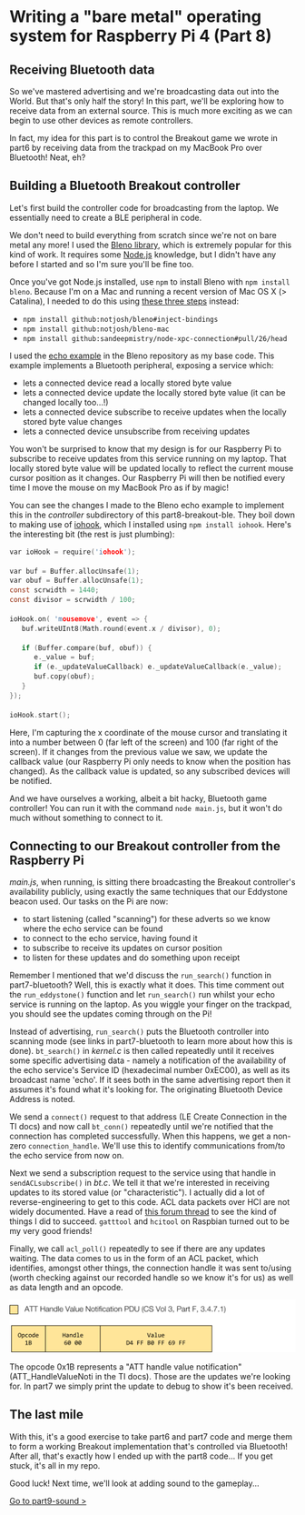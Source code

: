 Writing a "bare metal" operating system for Raspberry Pi 4 (Part 8)
===================================================================

Receiving Bluetooth data
------------------------
So we've mastered advertising and we're broadcasting data out into the World. But that's only half the story! In this part, we'll be exploring how to receive data from an external source. This is much more exciting as we can begin to use other devices as remote controllers.

In fact, my idea for this part is to control the Breakout game we wrote in part6 by receiving data from the trackpad on my MacBook Pro over Bluetooth! Neat, eh?

Building a Bluetooth Breakout controller
----------------------------------------
Let's first build the controller code for broadcasting from the laptop. We essentially need to create a BLE peripheral in code.

We don't need to build everything from scratch since we're not on bare metal any more! I used the [Bleno library](https://github.com/noble/bleno), which is extremely popular for this kind of work. It requires some [Node.js](https://nodejs.org/en/download/) knowledge, but I didn't have any before I started and so I'm sure you'll be fine too.

Once you've got Node.js installed, use `npm` to install Bleno with `npm install bleno`. Because I'm on a Mac and running a recent version of Mac OS X (> Catalina), I needed to do this using [these three steps](https://punchthrough.com/how-to-use-node-js-to-speed-up-ble-app-development/) instead:

 * `npm install github:notjosh/bleno#inject-bindings`
 * `npm install github:notjosh/bleno-mac`
 * `npm install github:sandeepmistry/node-xpc-connection#pull/26/head`

I used the [echo example](https://github.com/noble/bleno/tree/master/examples/echo) in the Bleno repository as my base code. This example implements a Bluetooth peripheral, exposing a service which:

 * lets a connected device read a locally stored byte value
 * lets a connected device update the locally stored byte value (it can be changed locally too...!)
 * lets a connected device subscribe to receive updates when the locally stored byte value changes
 * lets a connected device unsubscribe from receiving updates

You won't be surprised to know that my design is for our Raspberry Pi to subscribe to receive updates from this service running on my laptop. That locally stored byte value will be updated locally to reflect the current mouse cursor position as it changes. Our Raspberry Pi will then be notified every time I move the mouse on my MacBook Pro as if by magic!

You can see the changes I made to the Bleno echo example to implement this in the _controller_ subdirectory of this part8-breakout-ble. They boil down to making use of [iohook](https://github.com/wilix-team/iohook), which I installed using `npm install iohook`. Here's the interesting bit (the rest is just plumbing):

```c
var ioHook = require('iohook');

var buf = Buffer.allocUnsafe(1);
var obuf = Buffer.allocUnsafe(1);
const scrwidth = 1440;
const divisor = scrwidth / 100;

ioHook.on( 'mousemove', event => {
   buf.writeUInt8(Math.round(event.x / divisor), 0);

   if (Buffer.compare(buf, obuf)) {
      e._value = buf;
      if (e._updateValueCallback) e._updateValueCallback(e._value);
      buf.copy(obuf);
   }
});

ioHook.start();
```

Here, I'm capturing the x coordinate of the mouse cursor and translating it into a number between 0 (far left of the screen) and 100 (far right of the screen). If it changes from the previous value we saw, we update the callback value (our Raspberry Pi only needs to know when the position has changed). As the callback value is updated, so any subscribed devices will be notified.

And we have ourselves a working, albeit a bit hacky, Bluetooth game controller! You can run it with the command `node main.js`, but it won't do much without something to connect to it.

Connecting to our Breakout controller from the Raspberry Pi
-----------------------------------------------------------
_main.js_, when running, is sitting there broadcasting the Breakout controller's availability publicly, using exactly the same techniques that our Eddystone beacon used. Our tasks on the Pi are now:

 * to start listening (called "scanning") for these adverts so we know where the echo service can be found
 * to connect to the echo service, having found it
 * to subscribe to receive its updates on cursor position
 * to listen for these updates and do something upon receipt

Remember I mentioned that we'd discuss the `run_search()` function in part7-bluetooth? Well, this is exactly what it does. This time comment out the `run_eddystone()` function and let `run_search()` run whilst your echo service is running on the laptop. As you wiggle your finger on the trackpad, you should see the updates coming through on the Pi!

Instead of advertising, `run_search()` puts the Bluetooth controller into scanning mode (see links in part7-bluetooth to learn more about how this is done). `bt_search()` in _kernel.c_ is then called repeatedly until it receives some specific advertising data - namely a notification of the availability of the echo service's Service ID (hexadecimal number 0xEC00), as well as its broadcast name 'echo'. If it sees both in the same advertising report then it assumes it's found what it's looking for. The originating Bluetooth Device Address is noted.

We send a `connect()` request to that address (LE Create Connection in the TI docs) and now call `bt_conn()` repeatedly until we're notified that the connection has completed successfully. When this happens, we get a non-zero `connection_handle`. We'll use this to identify communications from/to the echo service from now on.

Next we send a subscription request to the service using that handle in `sendACLsubscribe()` in _bt.c_. We tell it that we're interested in receiving updates to its stored value (or "characteristic"). I actually did a lot of reverse-engineering to get to this code. ACL data packets over HCI are not widely documented. Have a read of [this forum thread](https://www.raspberrypi.org/forums/viewtopic.php?t=233140) to see the kind of things I did to succeed. `gatttool` and `hcitool` on Raspbian turned out to be my very good friends!

Finally, we call `acl_poll()` repeatedly to see if there are any updates waiting. The data comes to us in the form of an ACL packet, which identifies, amongst other things, the connection handle it was sent to/using (worth checking against our recorded handle so we know it's for us) as well as data length and an opcode. 

![ATT handle value notification opcode 1b](images/8-opcode-1b.png)

The opcode 0x1B represents a "ATT handle value notification" (ATT_HandleValueNoti in the TI docs). Those are the updates we're looking for. In part7 we simply print the update to debug to show it's been received.

The last mile
-------------
With this, it's a good exercise to take part6 and part7 code and merge them to form a working Breakout implementation that's controlled via Bluetooth! After all, that's exactly how I ended up with the part8 code... If you get stuck, it's all in my repo.

Good luck! Next time, we'll look at adding sound to the gameplay...

[Go to part9-sound >](../part9-sound)
